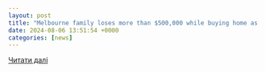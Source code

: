 ```yaml
---
layout: post
title: "Melbourne family loses more than $500,000 while buying home as scammers hack conveyancer’s email - realestate.com.au"
date: 2024-08-06 13:51:54 +0000
categories: [news]
---
```


[Читати далі](https://www.heraldsun.com.au/real-estate/national/melbourne-family-loses-more-than-500000-while-buying-home-as-scammers-hack-conveyancers-email/news-story/543ab52909f34dd66832e588e62f7830)
